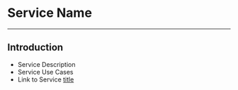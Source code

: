 # Service Name
---

## Introduction
- Service Description
- Service Use Cases
- Link to Service [title](https://www.example.com)



